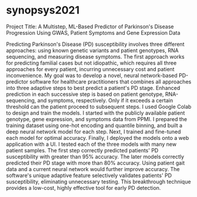 # synopsys2021
Project Title: A Multistep, ML-Based Predictor of Parkinson's Disease Progression Using
GWAS, Patient Symptoms and Gene Expression Data

Predicting Parkinson's Disease (PD) susceptibility involves three different approaches: using
known genetic variants and patient genotypes, RNA sequencing, and measuring disease
symptoms. The first approach works for predicting familial cases but not idiopathic, which
requires all three approaches for every patient, incurring unnecessary cost and patient
inconvenience. My goal was to develop a novel, neural network-based PD-predictor software for
healthcare practitioners that combines all approaches into three adaptive steps to best predict a
patient's PD stage. Enhanced prediction in each successive step is based on patient genotype,
RNA-sequencing, and symptoms, respectively. Only if it exceeds a certain threshold can the
patient proceed to subsequent steps. I used Google Colab to design and train the models. I
started with the publicly available patient genotype, gene expression, and symptoms data from
PPMI. I prepared the training dataset using one-hot encoding and quantile binning, and built a
deep neural network model for each step. Next, I trained and fine-tuned each model for optimal
accuracy. Finally, I deployed the models onto a web application with a UI. I tested each of the
three models with many new patient samples. The first step correctly predicted patients' PD
susceptibility with greater than 95% accuracy. The later models correctly predicted their PD
stage with more than 80% accuracy. Using patient gait data and a current neural network would
further improve accuracy. The software's unique adaptive feature selectively validates patients'
PD susceptibility, eliminating unnecessary testing. This breakthrough technique provides a
low-cost, highly effective tool for early PD detection.
